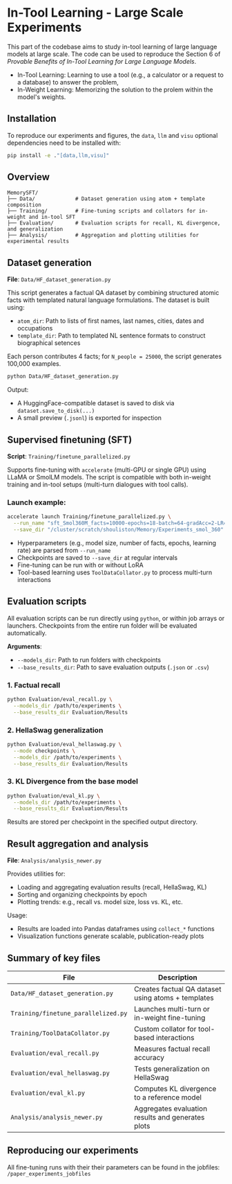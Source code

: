 # In-Tool Learning - Large Scale Experiments

This part of the codebase aims to study in-tool learning of large language models at large scale.
The code can be used to reproduce the Section 6 of *Provable Benefits of In-Tool Learning for Large Language Models*.

- In-Tool Learning: Learning to use a tool (e.g., a calculator or a request to a database) to answer the problem,
- In-Weight Learning: Memorizing the solution to the prolem within the model's weights.

## Installation
To reproduce our experiments and figures, the ```data```, ```llm``` and ```visu``` optional dependencies need to be installed with:

```bash
pip install -e ."[data,llm,visu]"
```

## Overview
```
MemorySFT/
├── Data/             # Dataset generation using atom + template composition
├── Training/         # Fine-tuning scripts and collators for in-weight and in-tool SFT
├── Evaluation/       # Evaluation scripts for recall, KL divergence, and generalization
├── Analysis/         # Aggregation and plotting utilities for experimental results
```

## Dataset generation
**File**: `Data/HF_dataset_generation.py`

This script generates a factual QA dataset by combining structured atomic facts with templated natural language formulations. The dataset is built using:

- `atom_dir`: Path to lists of first names, last names, cities, dates and occupations
- `template_dir`: Path to templated NL sentence formats to construct biographical setences

Each person contributes 4 facts; for `N_people = 25000`, the script generates 100,000 examples.

```bash
python Data/HF_dataset_generation.py
```

Output:
- A HuggingFace-compatible dataset is saved to disk via `dataset.save_to_disk(...)`
- A small preview (`.jsonl`) is exported for inspection

## Supervised finetuning (SFT)
**Script**: `Training/finetune_parallelized.py`

Supports fine-tuning with `accelerate` (multi-GPU or single GPU) using LLaMA or SmolLM models. The script is compatible with both in-weight training and in-tool setups (multi-turn dialogues with tool calls).

### Launch example:
```bash
accelerate launch Training/finetune_parallelized.py \
  --run_name "sft_Smol360M_facts=10000-epochs=18-batch=64-gradAcc=2-LR=1e-3-loraR=0-loraA=0-weight" \
  --save_dir "/cluster/scratch/shouliston/Memory/Experiments_smol_360"
```

- Hyperparameters (e.g., model size, number of facts, epochs, learning rate) are parsed from `--run_name`
- Checkpoints are saved to `--save_dir` at regular intervals
- Fine-tuning can be run with or without LoRA
- Tool-based learning uses `ToolDataCollator.py` to process multi-turn interactions


## Evaluation scripts
All evaluation scripts can be run directly using `python`, or within job arrays or launchers. Checkpoints from the entire run folder will be evaluated automatically.

**Arguments**:
- `--models_dir`: Path to run folders with checkpoints
- `--base_results_dir`: Path to save evaluation outputs (`.json` or `.csv`)

### 1. Factual recall
```bash
python Evaluation/eval_recall.py \
  --models_dir /path/to/experiments \
  --base_results_dir Evaluation/Results
```

### 2. HellaSwag generalization
```bash
python Evaluation/eval_hellaswag.py \
  --mode checkpoints \
  --models_dir /path/to/experiments \
  --base_results_dir Evaluation/Results
```

### 3. KL Divergence from the base model
```bash
python Evaluation/eval_kl.py \
  --models_dir /path/to/experiments \
  --base_results_dir Evaluation/Results
```
Results are stored per checkpoint in the specified output directory.

## Result aggregation and analysis
**File**: `Analysis/analysis_newer.py`

Provides utilities for:
- Loading and aggregating evaluation results (recall, HellaSwag, KL)
- Sorting and organizing checkpoints by epoch
- Plotting trends: e.g., recall vs. model size, loss vs. KL, etc.

Usage:
- Results are loaded into Pandas dataframes using `collect_*` functions
- Visualization functions generate scalable, publication-ready plots


## Summary of key files
| File | Description |
|------|-------------|
| `Data/HF_dataset_generation.py` | Creates factual QA dataset using atoms + templates |
| `Training/finetune_parallelized.py` | Launches multi-turn or in-weight fine-tuning |
| `Training/ToolDataCollator.py` | Custom collator for tool-based interactions |
| `Evaluation/eval_recall.py` | Measures factual recall accuracy |
| `Evaluation/eval_hellaswag.py` | Tests generalization on HellaSwag |
| `Evaluation/eval_kl.py` | Computes KL divergence to a reference model |
| `Analysis/analysis_newer.py` | Aggregates evaluation results and generates plots |


## Reproducing our experiments
All fine-tuning runs with their their parameters can be found in the jobfiles: `/paper_experiments_jobfiles`

